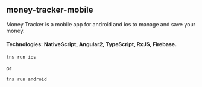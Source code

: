 ## money-tracker-mobile
Money Tracker is a mobile app for android and ios to manage and save your money.

#### Technologies: NativeScript, Angular2, TypeScript, RxJS, Firebase.

```
tns run ios
```
or
```
tns run android
```
